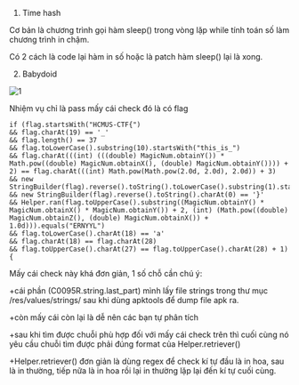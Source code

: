1. Time hash

Cơ bản là chương trình gọi hàm sleep() trong vòng lặp while tính toán số làm chương trình in chậm.

Có 2 cách là code lại hàm in số hoặc là patch hàm sleep() lại là xong.

2. Babydoid

![1](https://user-images.githubusercontent.com/91442807/169002163-7b4112ae-8b12-4538-a01f-bf589bbe3fff.png)

Nhiệm vụ chỉ là pass mấy cái check đó là có flag

```
if (flag.startsWith("HCMUS-CTF{") 
&& flag.charAt(19) == '_' 
&& flag.length() == 37 
&& flag.toLowerCase().substring(10).startsWith("this_is_") 
&& flag.charAt(((int) (((double) MagicNum.obtainY()) * Math.pow((double) MagicNum.obtainX(), (double) MagicNum.obtainY()))) + 2) == flag.charAt(((int) Math.pow(Math.pow(2.0d, 2.0d), 2.0d)) + 3) 
&& new StringBuilder(flag).reverse().toString().toLowerCase().substring(1).startsWith(ctx.getString(C0095R.string.last_part)) 
&& new StringBuilder(flag).reverse().toString().charAt(0) == '}' 
&& Helper.ran(flag.toUpperCase().substring((MagicNum.obtainY() * MagicNum.obtainX() * MagicNum.obtainY()) + 2, (int) (Math.pow((double) MagicNum.obtainZ(), (double) MagicNum.obtainX()) + 1.0d))).equals("ERNYYL") 
&& flag.toLowerCase().charAt(18) == 'a' 
&& flag.charAt(18) == flag.charAt(28) 
&& flag.toUpperCase().charAt(27) == flag.toUpperCase().charAt(28) + 1) {
```

Mấy cái check này khá đơn giản, 1 số chỗ cần chú ý:

+cái phần (C0095R.string.last_part) mình lấy file strings trong thư mục /res/values/strings/ sau khi dùng apktools để dump file apk ra.

+còn mấy cái còn lại là dễ nên các bạn tự phân tích

+sau khi tìm được chuỗi phù hợp đối với mấy cái check trên thì cuối cùng nó yêu cầu chuỗi tìm được phải đúng format của Helper.retriever() 

+Helper.retriever() đơn giản là dùng regex để check kí tự đầu là in hoa, sau là in thường, tiếp nữa là in hoa rồi lại in thường lặp lại đến kí tự cuối cùng.
